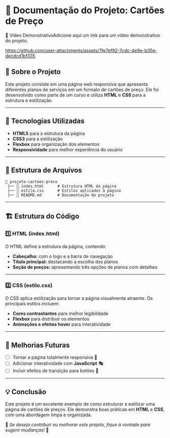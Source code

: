 # 📌 Documentação do Projeto: Cartões de Preço

🎥 Vídeo DemonstrativoAdicione aqui um link para um vídeo demonstrativo do projeto.

https://github.com/user-attachments/assets/7fe7ef92-7cdc-4e9e-b35e-decdcd1bf335

## 📄 Sobre o Projeto
Este projeto consiste em uma página web responsiva que apresenta diferentes planos de serviços em um formato de cartões de preço. Ele foi desenvolvido como parte de um curso e utiliza **HTML** e **CSS** para a estrutura e estilização.

---

## 🚀 Tecnologias Utilizadas

- **HTML5** para a estrutura da página
- **CSS3** para a estilização
- **Flexbox** para organização dos elementos
- **Responsividade** para melhor experiência do usuário

---

## 📁 Estrutura de Arquivos

```
📂 projeto-cartoes-preco
 ├── 📜 index.html      # Estrutura HTML da página
 ├── 🎨 estilo.css      # Estilos aplicados à página
 ├── 📄 README.md       # Documentação do projeto
```

---

## 🏗 Estrutura do Código

### **1️⃣ HTML (index.html)**

O HTML define a estrutura da página, contendo:

- **Cabeçalho:** com o logo e a barra de navegação
- **Título principal:** destacando a escolha dos planos
- **Seção de preços:** apresentando três opções de planos com detalhes

---

### **2️⃣ CSS (estilo.css)**

O CSS aplica estilização para tornar a página visualmente atraente. Os principais estilos incluem:

- **Cores contrastantes** para melhor legibilidade
- **Flexbox** para distribuir os elementos
- **Animações e efeitos hover** para interatividade



---

## 📢 Melhorias Futuras
- [ ] Tornar a página totalmente responsiva 📱
- [ ] Adicionar interatividade com **JavaScript** 🎭
- [ ] Incluir efeitos de transição para botões 🎨

---

## 💡 Conclusão
Este projeto é um excelente exemplo de como estruturar e estilizar uma página de cartões de preços. Ele demonstra boas práticas em **HTML** e **CSS**, com uma abordagem limpa e organizada.

📌 *Se deseja contribuir ou melhorar este projeto, fique à vontade para sugerir mudanças!* 🚀

